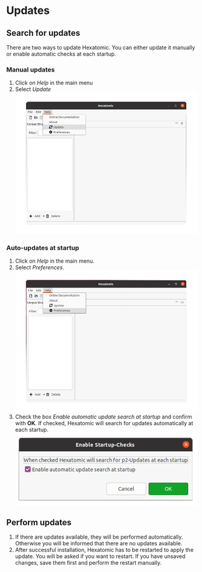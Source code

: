 # Updates

## Search for updates

There are two ways to update Hexatomic. You can either update it manually or enable automatic checks at each startup.

### Manual updates
1. Click on *Help* in the main menu 
2. Select *Update*
![Search for updates manually](./selectUpdate.png)

### Auto-updates at startup
1. Click on *Help* in the main menu.
2. Select *Preferences*.
![Go to Preferences menu](./selectPreferences.png)
3. Check the box *Enable automatic update search at startup* and confirm with **OK**.
   If checked, Hexatomic will search for updates automatically at each startup.
![Check *Enable automatic update search at startup*](./settingpreferences.png)
   
## Perform updates

1. If there are updates available, they will be performed automatically. Otherwise you will be informed that there are no updates available.
2. After successful installation, Hexatomic has to be restarted to apply the update. You will be asked if you want to restart. If you have unsaved changes, save them first and perform the restart manually.

